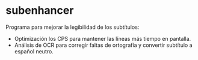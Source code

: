 # subenhancer
Programa para mejorar la legibilidad de los subtítulos:
- Optimización los CPS para mantener las líneas más tiempo en pantalla.
- Análisis de OCR para corregir faltas de ortografía y convertir subtítulo a español neutro. 
